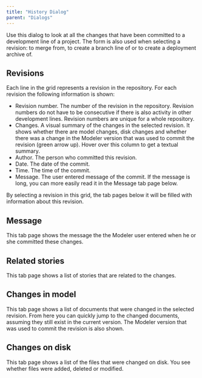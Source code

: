```yaml
---
title: "History Dialog"
parent: "Dialogs"
---
```

Use this dialog to look at all the changes that have been committed to a development line of a project. The form is also used when selecting a revision: to merge from, to create a branch line of or to create a deployment archive of.

## Revisions

Each line in the grid represents a revision in the repository. For each revision the following information is shown:

*   Revision number. The number of the revision in the repository. Revision numbers do not have to be consecutive if there is also activity in other development lines. Revision numbers are unique for a whole repository.
*   Changes. A visual summary of the changes in the selected revision. It shows whether there are model changes, disk changes and whether there was a change in the Modeler version that was used to commit the revision (green arrow up). Hover over this column to get a textual summary.
*   Author. The person who committed this revision.
*   Date. The date of the commit.
*   Time. The time of the commit.
*   Message. The user entered message of the commit. If the message is long, you can more easily read it in the Message tab page below.

By selecting a revision in this grid, the tab pages below it will be filled with information about this revision.

## Message

This tab page shows the message the the Modeler user entered when he or she committed these changes.

## Related stories

This tab page shows a list of stories that are related to the changes.

## Changes in model

This tab page shows a list of documents that were changed in the selected revision. From here you can quickly jump to the changed documents, assuming they still exist in the current version. The Modeler version that was used to commit the revision is also shown.

## Changes on disk

This tab page shows a list of the files that were changed on disk. You see whether files were added, deleted or modified.
